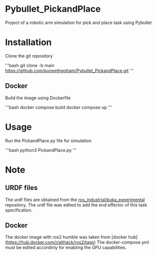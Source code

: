 # Pybullet_PickandPlace
Project of a robotic arm simulation for pick and place task using Pybullet

# Installation 

Clone the git repository 

'''bash 
git clone -b main https://github.com/puneethgottam/Pybullet_PickandPlace.git
'''

## Docker 

Build the image using Dockerfile 

'''bash
docker compose build
docker compose up
'''

# Usage

Run the PickandPlace.py file for simulation

'''bash
python3 PickandPlace.py
'''

# Note

## URDF files
The urdf files are obtained from the [ros_industrial/kuka_experimental](https://github.com/ros-industrial/kuka_experimental) repository. The urdf file was edited to add the end effector of this task specification. 

## Docker 
The docker image with ros2 humble was taken from [docker hub] (https://hub.docker.com/r/althack/ros2/tags)
The docker-compose.yml must be edited accordinly for enabling the GPU capabilities. 



